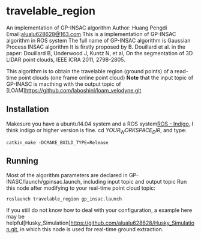 # travelable_region
An implementation of GP-INSAC algorithm
Author: Huang Pengdi
Email:alualu628628@163.com
This is a implementation of GP-INSAC algorithm in ROS system
The full name of GP-INSAC algorithm is Gaussian Process INSAC algorithm
It is firstly proposed by B. Douillard et al. in the paper:
Douillard B, Underwood J, Kuntz N, et al, On the segmentation of 3D LIDAR point clouds, IEEE ICRA 2011, 2798-2805.

This algorithm is to obtain the travelable region (ground points) of a read-time point clouds (one frame online point cloud)
**Note** that the input topic of GP-INASC is macthing with the output topic of [LOAM]https://github.com/laboshinl/loam_velodyne.git

## Installation
Makesure you have a ubuntu14.04 system and a ROS system[ROS - Indigo](http://www.ros.org/), I think indigo or higher version is fine.
cd $YOUR_WORKSPACE_DIR$, and type:
```
catkin_make -DCMAKE_BUILD_TYPE=Release
```

## Running
Most of the algorithm parameters are declared in GP-INASC/launch/gpinsac.launch, including input topic and output topic
Run this node after modifying  <param name="lidar_topic" type="string" value="/YOUR OWN TOPIC" /> to your real-time point cloud topic:
```
roslaunch travelable_region gp_insac.launch 
```

If you still do not know how to deal with your configuration, a example here may be helpful[Husky_Simulation]https://github.com/alualu628628/Husky_Simulation.git, in which this node is used for real-time ground extraction.
